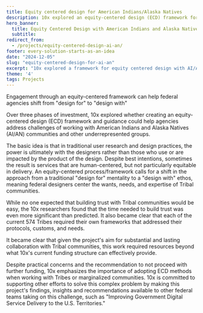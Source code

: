 ```yaml
---
title: Equity centered design for American Indians/Alaska Natives
description: 10x explored an equity-centered design (ECD) framework for working with American Indian/Alaska Native communities.
hero_banner:
  title: Equity Centered Design with American Indians and Alaska Natives (AI/AN)
  subtitle: 
redirect_from: 
  - /projects/equity-centered-design-ai-an/
footer: every-solution-starts-as-an-idea
date: "2024-12-05"
slug: "equity-centered-design-for-ai-an"
excerpt: "10x explored a framework for equity centered design with AI/AN communities; the sustained commitment required doesn't align with the 10x multi-phased approach and funding model."
theme: '4'
tags: Projects
---
```


<p class="usa-intro">  
    Engagement through an equity-centered framework can help federal agencies shift from "design for" to "design with"
</p>

Over three phases of investment, 10x explored whether creating an equity-centered design (ECD) framework and guidance could help agencies address challenges of working with American Indians and Alaska Natives (AI/AN) communities and other underrepresented groups. 

The basic idea is that in traditional user research and design practices, the power is ultimately with the designers rather than those who use or are impacted by the product of the design. Despite best intentions, sometimes the result is services that are human-centered, but not particularly equitable in delivery. An equity-centered process/framework calls for a shift in the approach from a traditional "design for" mentality to a "design with" ethos, meaning federal designers center the wants, needs, and expertise of Tribal communities. 

While no one expected that building trust with Tribal communities would be easy, the 10x researchers found that the time needed to build trust was even more significant than predicted. It also became clear that each of the current 574 Tribes required their own frameworks that addressed their protocols, customs, and needs.  

It became clear that given the project's aim for substantial and lasting collaboration with Tribal communities, this work required resources beyond what 10x's current funding structure can effectively provide. 

Despite practical concerns and the recommendation to not proceed with further funding, 10x emphasizes the importance of adopting ECD methods when working with Tribes or marginalized communities. 10x is committed to supporting other efforts to solve this complex problem by making this project's findings, insights and recommendations available to other federal teams taking on this challenge, such as "Improving Government Digital Service Delivery to the U.S. Territories."